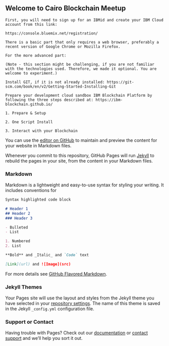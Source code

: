 ## Welcome to Cairo Blockchain Meetup


    First, you will need to sign up for an IBMid and create your IBM Cloud account from this link:

    https://console.bluemix.net/registration/

    There is a basic part that only requires a web browser, preferably a recent version of Google Chrome or Mozilla Firefox.

    For the more advanced part: 

    (Note - this section might be challenging, if you are not familiar with the technologies used. Therefore, we made it optional. You are welcome to experiment.)

    Install GIT, if it is not already installed: https://git-scm.com/book/en/v2/Getting-Started-Installing-Git

    Prepare your development cloud sandbox IBM Blockchain Platform by following the three steps described at: https://ibm-blockchain.github.io/

    1. Prepare & Setup

    2. One Script Install

    3. Interact with your Blockchain


You can use the [editor on GitHub](https://github.com/ahmedabbas/CairoBlockchainMeetUp/edit/master/README.md) to maintain and preview the content for your website in Markdown files.

Whenever you commit to this repository, GitHub Pages will run [Jekyll](https://jekyllrb.com/) to rebuild the pages in your site, from the content in your Markdown files.

### Markdown

Markdown is a lightweight and easy-to-use syntax for styling your writing. It includes conventions for

```markdown
Syntax highlighted code block

# Header 1
## Header 2
### Header 3

- Bulleted
- List

1. Numbered
2. List

**Bold** and _Italic_ and `Code` text

[Link](url) and ![Image](src)
```

For more details see [GitHub Flavored Markdown](https://guides.github.com/features/mastering-markdown/).

### Jekyll Themes

Your Pages site will use the layout and styles from the Jekyll theme you have selected in your [repository settings](https://github.com/ahmedabbas/CairoBlockchainMeetUp/settings). The name of this theme is saved in the Jekyll `_config.yml` configuration file.

### Support or Contact

Having trouble with Pages? Check out our [documentation](https://help.github.com/categories/github-pages-basics/) or [contact support](https://github.com/contact) and we’ll help you sort it out.
